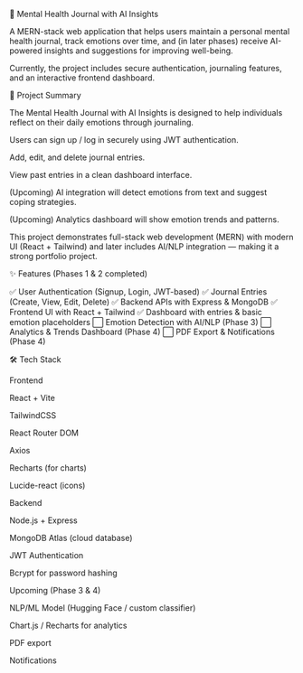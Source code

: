 🧠 Mental Health Journal with AI Insights

A MERN-stack web application that helps users maintain a personal mental health journal, track emotions over time, and (in later phases) receive AI-powered insights and suggestions for improving well-being.

Currently, the project includes secure authentication, journaling features, and an interactive frontend dashboard.

🚀 Project Summary

The Mental Health Journal with AI Insights is designed to help individuals reflect on their daily emotions through journaling.

Users can sign up / log in securely using JWT authentication.

Add, edit, and delete journal entries.

View past entries in a clean dashboard interface.

(Upcoming) AI integration will detect emotions from text and suggest coping strategies.

(Upcoming) Analytics dashboard will show emotion trends and patterns.

This project demonstrates full-stack web development (MERN) with modern UI (React + Tailwind) and later includes AI/NLP integration — making it a strong portfolio project.

✨ Features (Phases 1 & 2 completed)

✅ User Authentication (Signup, Login, JWT-based)
✅ Journal Entries (Create, View, Edit, Delete)
✅ Backend APIs with Express & MongoDB
✅ Frontend UI with React + Tailwind
✅ Dashboard with entries & basic emotion placeholders
⬜ Emotion Detection with AI/NLP (Phase 3)
⬜ Analytics & Trends Dashboard (Phase 4)
⬜ PDF Export & Notifications (Phase 4)

🛠 Tech Stack

Frontend

React + Vite

TailwindCSS

React Router DOM

Axios

Recharts (for charts)

Lucide-react (icons)

Backend

Node.js + Express

MongoDB Atlas (cloud database)

JWT Authentication

Bcrypt for password hashing

Upcoming (Phase 3 & 4)

NLP/ML Model (Hugging Face / custom classifier)

Chart.js / Recharts for analytics

PDF export

Notifications